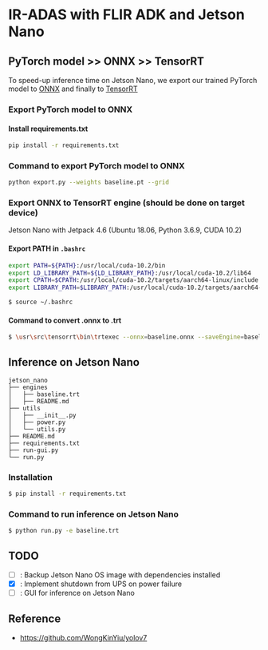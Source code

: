 # IR-ADAS with FLIR ADK and Jetson Nano

## PyTorch model >> ONNX >> TensorRT
To speed-up inference time on Jetson Nano, we export our trained PyTorch model to [ONNX](https://onnx.ai) and finally to [TensorRT](https://developer.nvidia.com/tensorrt)

### Export PyTorch model to ONNX
#### Install requirements.txt
```sh
pip install -r requirements.txt
```

### Command to export PyTorch model to ONNX
```sh
python export.py --weights baseline.pt --grid
```

### Export ONNX to TensorRT engine (should be done on target device)
Jetson Nano with Jetpack 4.6 (Ubuntu 18.06, Python 3.6.9, CUDA 10.2)

#### Export PATH in `.bashrc`
```sh
export PATH=${PATH}:/usr/local/cuda-10.2/bin
export LD_LIBRARY_PATH=${LD_LIBRARY_PATH}:/usr/local/cuda-10.2/lib64
export CPATH=$CPATH:/usr/local/cuda-10.2/targets/aarch64-linux/include
export LIBRARY_PATH=$LIBRARY_PATH:/usr/local/cuda-10.2/targets/aarch64-linux/lib
```

```sh
$ source ~/.bashrc
```

#### Command to convert .onnx to .trt
```sh
$ \usr\src\tensorrt\bin\trtexec --onnx=baseline.onnx --saveEngine=baseline.trt --fp16 --verbose
```

## Inference on Jetson Nano
```
jetson_nano
├── engines
│   ├── baseline.trt
│   ├── README.md
├── utils
│   ├── __init__.py
│   ├── power.py
│   └── utils.py
├── README.md
├── requirements.txt
├── run-gui.py
└── run.py
```
### Installation
```sh
$ pip install -r requirements.txt
```

### Command to run inference on Jetson Nano
```sh
$ python run.py -e baseline.trt
```

## TODO
- [ ] : Backup Jetson Nano OS image with dependencies installed
- [x] : Implement shutdown from UPS on power failure
- [ ] : GUI for inference on Jetson Nano

## Reference
- https://github.com/WongKinYiu/yolov7